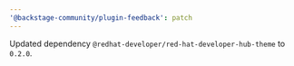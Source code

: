 ```yaml
---
'@backstage-community/plugin-feedback': patch
---
```


Updated dependency `@redhat-developer/red-hat-developer-hub-theme` to `0.2.0`.
